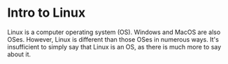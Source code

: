 # Intro to Linux

Linux is a computer operating system (OS). Windows and MacOS are also OSes. However, Linux is different than those OSes in numerous ways. It's insufficient to simply say that Linux is an OS, as there is much more to say about it.
